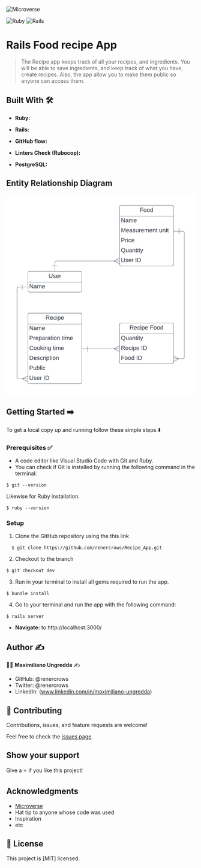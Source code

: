![Microverse](https://img.shields.io/badge/-Microverse-%20%236f23ff?style=for-the-badge) 

![Ruby](https://img.shields.io/badge/ruby-%23CC342D.svg?style=for-the-badge&logo=ruby&logoColor=white) 
![Rails](https://camo.githubusercontent.com/2f7aa65a22dedd331620c426fd36d88c01600b2c8ed750c41cc72b4d86364937/68747470733a2f2f696d672e736869656c64732e696f2f62616467652f7261696c732d2532334343303030302e7376673f7374796c653d666f722d7468652d6261646765266c6f676f3d727562792d6f6e2d7261696c73266c6f676f436f6c6f723d7768697465)

# Rails Food recipe App 

> The Recipe app keeps track of all your recipes, and ingredients. You will be able to save ingredients, and keep track of what you have, create recipes. Also, the app allow you to make them public so anyone can access them. 


## Built With :hammer_and_wrench: 

- **Ruby:** 

- **Rails:**  

- **GitHub flow:**  

- **Linters Check (Rubocop):** 

- **PostgreSQL:** 

## Entity Relationship Diagram 

![](./recipe_erd.png)

## Getting Started ➡️

To get a local copy up and running follow these simple steps.:arrow_down:

### Prerequisites ✅
- A code editor like Visual Studio Code with Git and Ruby.
- You can check if Git is installed by running the following command in the terminal: 

```
$ git --version
```

Likewise for Ruby installation.

```
$ ruby --version
``` 

### Setup

1. Clone the GitHub repository using the  this link 
```
  $ git clone https://github.com/renercrows/Recipe_App.git
```
2. Checkout to the branch
```
$ git checkout dev
```
3. Run in your terminal to install all gems required to run the app.
```
$ bundle install
``` 
4. Go to your terminal and run the app with the following command:
```
$ rails server
```
- **Navigate:** to http://localhost:3000/ 

## Author :writing_hand:

:man_technologist:  **Maximiliano Ungredda** :writing_hand: 

- GitHub: @renercrows
- Twitter: @renercrows
- LinkedIn: (www.linkedin.com/in/maximiliano-ungredda)  

## 🤝 Contributing

Contributions, issues, and feature requests are welcome!

Feel free to check the [issues page](../../issues/).

## Show your support

Give a ⭐️ if you like this project!

## Acknowledgments
- [Microverse](https://www.microverse.org/)
- Hat tip to anyone whose code was used
- Inspiration
- etc

## 📝 License

This project is [MIT] licensed.
